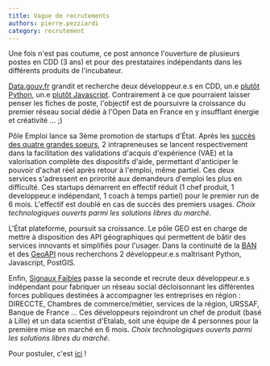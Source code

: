 ```yaml
---
title: Vague de recrutements
authors: pierre.pezziardi
category: recrutement
---
```


Une fois n'est pas coutume, ce post annonce l'ouverture de plusieurs postes en CDD (3 ans) et pour des prestataires indépendants dans les différents produits de l'incubateur.

<!--more-->

[Data.gouv.fr](http://data.gouv.fr) grandit et recherche deux développeur.e.s en CDD, un.e [plutôt Python](http://biep-recrute.talent-soft.com/offre-de-emploi/emploi-developpeur-h-f-_64797.aspx), un.e [plutôt Javascript](http://biep-recrute.talent-soft.com/offre-de-emploi/emploi-developpeur-front-end-h-f-_64792.aspx). Contrairement à ce que pourraient laisser penser les fiches de poste, l'objectif est de poursuivre la croissance du premier réseau social dédié à l'Open Data en France en y insufflant énergie et créativité ... ;)

Pôle Emploi lance sa 3ème promotion de startups d'État. Après les [succès des quatre grandes soeurs](https://www.youtube.com/watch?v=TYbbZ52s_kA), 2 intrapreneuses se lancent respectivement dans la facilitation des validations d'acquis d'expérience (VAE) et la valorisation complète des dispositifs d'aide, permettant d'anticiper le pouvoir d'achat réel après retour à l'emploi, même partiel. Ces deux services s'adressent en prirorité aux demandeurs d'emploi les plus en difficulté. Ces startups démarrent en effectif réduit (1 chef produit, 1 developpeur.e indépendant, 1 coach à temps partiel) pour le premier run de 6 mois. L'effectif est doublé en cas de succès des premiers usages. *Choix technologiques ouverts parmi les solutions libres du marché*.

L'État plateforme, poursuit sa croissance. Le pôle GEO est en charge de mettre à disposition des API géographiques qui permettent de bâtir des services innovants et simplifiés pour l'usager. Dans la continuité de la [BAN](http://adresse.data.gouv.fr) et des [GeoAPI](https://api.gouv.fr/api/geoapi.html) nous recherchons 2 développeur.e.s maîtrisant Python, Javascript, PostGIS.

Enfin, [Signaux Faibles](https://beta.gouv.fr/startup/signaux-faibles.html) passe la seconde et recrute deux développeur.e.s indépendant pour fabriquer un réseau social décloisonnant les différentes forces publiques destinées à accompagner les entreprises en région : DIRECCTE, Chambres de commerce/métier, services de la région, URSSAF, Banque de France ... Ces développeurs rejoindront un chef de produit (basé à Lille) et un data scientist d'Etalab, soit une équipe de 4 personnes pour la première mise en marché en 6 mois. *Choix technologiques ouverts parmi les solutions libres du marché*.

Pour postuler, c'est [ici](mailto:recrutement@beta.gouv.fr) !
